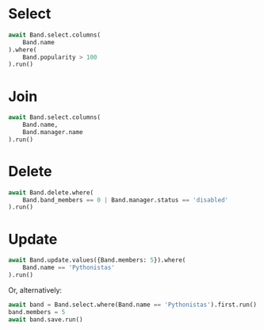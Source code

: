 # Select

```python
await Band.select.columns(
    Band.name
).where(
    Band.popularity > 100
).run()
```

# Join

```python
await Band.select.columns(
    Band.name,
    Band.manager.name
).run()
```

# Delete

```python
await Band.delete.where(
    Band.band_members == 0 | Band.manager.status == 'disabled'
).run()
```

# Update

```python
await Band.update.values({Band.members: 5}).where(
    Band.name == 'Pythonistas'
).run()
```

Or, alternatively:

```python
await band = Band.select.where(Band.name == 'Pythonistas').first.run()
band.members = 5
await band.save.run()
```
